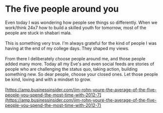 # The five people around you

Even today I was wondering how people see things so differently. When we work/think 24x7 how to build a skilled youth for tomorrow, most of the people are stuck in shabari mala.\
\
This is something very true. I'm always grateful for the kind of people I was having at the end of my college days. They shaped my views.\
\
From there I deliberately choose people around me, and those people added many more. Today all my Eve's and even social feeds are stories of people who are challenging the status quo, taking action, building something new. So dear people, choose your closed ones. Let those people be kind, loving and with a mindset to grow.\
\
[https://amp.businessinsider.com/jim-rohn-youre-the-average-of-the-five-people-you-spend-the-most-time-with-2012-7](https://amp.businessinsider.com/jim-rohn-youre-the-average-of-the-five-people-you-spend-the-most-time-with-2012-7)
